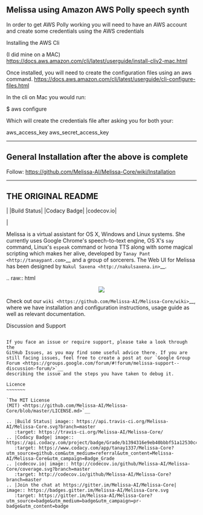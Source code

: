 Melissa using Amazon AWS Polly speech synth
-------

In order to get AWS Polly working you will need to have an AWS account and create some credentials using the AWS credentials

Installing the AWS Cli

(I did mine on a MAC)
https://docs.aws.amazon.com/cli/latest/userguide/install-cliv2-mac.html

Once installed, you will need to create the configuration files using an aws command.
https://docs.aws.amazon.com/cli/latest/userguide/cli-configure-files.html

In the cli on Mac you would run:

$ aws configure

Which will create the credentials file after asking you for both your:

aws_access_key
aws_secret_access_key



------------------------------------------------
General Installation after the above is complete
------------------------------------------------

Follow: https://github.com/Melissa-AI/Melissa-Core/wiki/Installation



-------------------
THE ORIGINAL README
-------------------

| |Build Status| |Codacy Badge| |codecov.io|

|

Melissa is a virtual assistant for OS X, Windows and Linux systems. She
currently uses Google Chrome's speech-to-text engine, OS X's ``say``
command, Linux's ``espeak`` command or Ivona TTS along with some magical
scripting which makes her alive, developed by `Tanay
Pant <http://tanaypant.com>`__ and a group of sorcerers. The Web UI for
Melissa has been designed by `Nakul Saxena <http://nakulsaxena.in>`__.

.. raw:: html

   <p align="center">
     <a href="https://www.youtube.com/watch?v=r1yoaq3BcUA"><img src="http://i.imgur.com/OmsI07v.gif"></a>
   </p>

Check out our
`wiki <https://github.com/Melissa-AI/Melissa-Core/wiki>`__, where we
have installation and configuration instructions, usage guide as well as
relevant documentation.

Discussion and Support
~~~~~~~~~~~~~~~~~~~~~~

If you face an issue or require support, please take a look through the
GitHub Issues, as you may find some useful advice there. If you are
still facing issues, feel free to create a post at our `Google Group
Forum <https://groups.google.com/forum/#!forum/melissa-support--discussion-forum/>`__
describing the issue and the steps you have taken to debug it.

Licence
~~~~~~~

`The MIT License
(MIT) <https://github.com/Melissa-AI/Melissa-Core/blob/master/LICENSE.md>`__

.. |Build Status| image:: https://api.travis-ci.org/Melissa-AI/Melissa-Core.svg?branch=master
   :target: https://travis-ci.org/Melissa-AI/Melissa-Core/
.. |Codacy Badge| image:: https://api.codacy.com/project/badge/Grade/b1394316e9eb40bbbf51a12530c4f86d
   :target: https://www.codacy.com/app/tanay1337/Melissa-Core?utm_source=github.com&utm_medium=referral&utm_content=Melissa-AI/Melissa-Core&utm_campaign=Badge_Grade
.. |codecov.io| image:: http://codecov.io/github/Melissa-AI/Melissa-Core/coverage.svg?branch=master
   :target: http://codecov.io/github/Melissa-AI/Melissa-Core?branch=master
.. |Join the chat at https://gitter.im/Melissa-AI/Melissa-Core| image:: https://badges.gitter.im/Melissa-AI/Melissa-Core.svg
   :target: https://gitter.im/Melissa-AI/Melissa-Core?utm_source=badge&utm_medium=badge&utm_campaign=pr-badge&utm_content=badge
